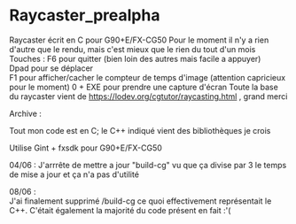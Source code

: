 # Raycaster_prealpha
Raycaster écrit en C pour G90+E/FX-CG50
Pour le moment il n'y a rien d'autre que le rendu, mais c'est mieux que le rien du tout d'un mois  
Touches : F6 pour quitter (bien loin des autres mais facile a appuyer)    
          Dpad pour se déplacer  
          F1 pour afficher/cacher le compteur de temps d'image (attention capricieux pour le moment)
          0 + EXE pour prendre une capture d'écran
Toute la base du raycaster vient de  https://lodev.org/cgtutor/raycasting.html , grand merci  
  
  
  
  
  
  
  
  
  
  
  
  
  
Archive : 

Tout mon code est en C; le C++ indiqué vient des bibliothèques je crois 
 
Utilise Gint + fxsdk pour G90+E/FX-CG50

04/06 :
J'arrrête de mettre a jour "build-cg" vu que ça divise par 3 le temps de mise a jour
et ça n'a pas d'utilité 

08/06 :   
J'ai finalement supprimé /build-cg ce quoi effectivement représentait le C++. C'était également la majorité du code présent en fait :'(
